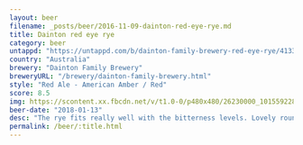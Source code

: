 ```yaml
---
layout: beer
filename: _posts/beer/2016-11-09-dainton-red-eye-rye.md
title: Dainton red eye rye
category: beer
untappd: "https://untappd.com/b/dainton-family-brewery-red-eye-rye/413393"
country: "Australia"
brewery: "Dainton Family Brewery"
breweryURL: "/brewery/dainton-family-brewery.html"
style: "Red Ale - American Amber / Red"
score: 8.5
img: https://scontent.xx.fbcdn.net/v/t1.0-0/p480x480/26230000_10155922800333745_2694729462339903275_n.jpg?oh=e94e6faa66796d9fccff128b285df647&oe=5B156893
beer-date: "2018-01-13"
desc: "The rye fits really well with the bitterness levels. Lovely roundness towards the end. Matches perfectly with what the can says"
permalink: /beer/:title.html
---
```


